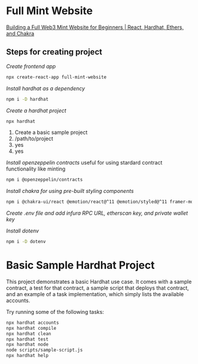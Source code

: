 # Full Mint Website

[Building a Full Web3 Mint Website for Beginners | React, Hardhat, Ethers, and Chakra
](https://www.youtube.com/watch?v=ynFNLBP2TPs)

## Steps for creating project

_Create frontend app_

```sh
npx create-react-app full-mint-website
```

_Install hardhat as a dependency_

```sh
npm i -D hardhat
```

_Create a hardhat project_

```sh
npx hardhat
```

1. Create a basic sample project
2. /path/to/project
3. yes
4. yes

_Install openzeppelin contracts_
useful for using stardard contract functionality like minting

```sh
npm i @openzeppelin/contracts
```

_Install chakra for using pre-built styling components_

```sh
npm i @chakra-ui/react @emotion/react@^11 @emotion/styled@^11 framer-motion@^6
```

_Create .env file and add infura RPC URL, etherscan key, and private wallet key_

_Install dotenv_

```sh
npm i -D dotenv
```

# Basic Sample Hardhat Project

This project demonstrates a basic Hardhat use case. It comes with a sample contract, a test for that contract, a sample script that deploys that contract, and an example of a task implementation, which simply lists the available accounts.

Try running some of the following tasks:

```sh
npx hardhat accounts
npx hardhat compile
npx hardhat clean
npx hardhat test
npx hardhat node
node scripts/sample-script.js
npx hardhat help
```
